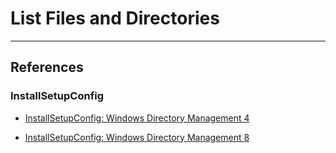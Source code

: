 # List Files and Directories

---
## References

### InstallSetupConfig

- [InstallSetupConfig: Windows Directory Management 4](https://www.installsetupconfig.com/win32programming/windowsdirectoryapis3_3.html)

- [InstallSetupConfig: Windows Directory Management 8](https://www.installsetupconfig.com/win32programming/windowsdirectoryapis3_7.html)